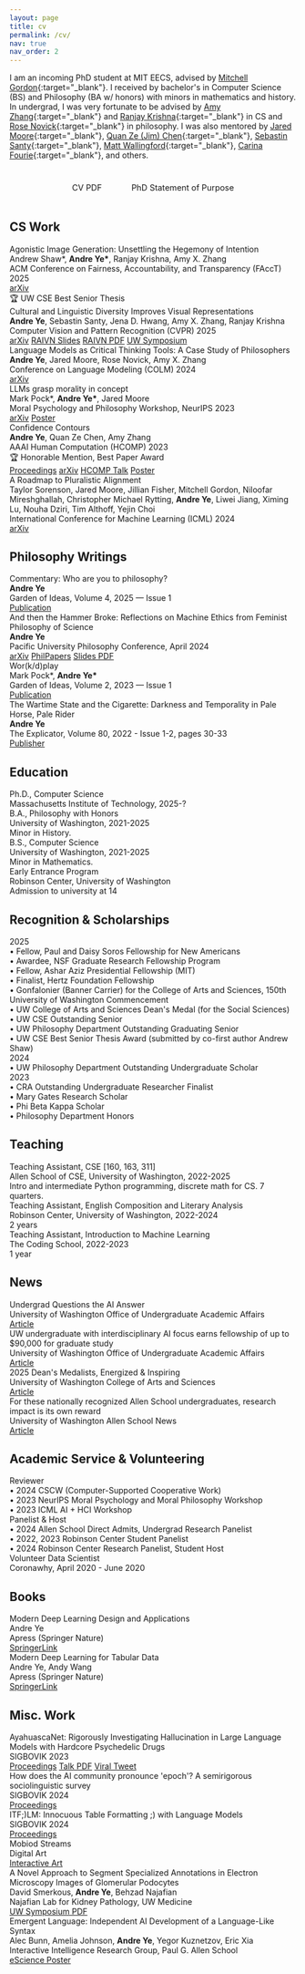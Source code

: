 ```yaml
---
layout: page
title: cv
permalink: /cv/
nav: true
nav_order: 2
---
```


<!-- Personal Blurb Space -->
I am an incoming PhD student at MIT EECS, advised by [Mitchell Gordon](https://mgordon.me/){:target="_blank"}.
I received by bachelor's in Computer Science (BS) and Philosophy (BA w/ honors) with minors in mathematics and history.
In undergrad, I was very fortunate to be advised by [Amy Zhang](https://homes.cs.washington.edu/~axz/){:target="_blank"} and [Ranjay Krishna](https://www.ranjaykrishna.com/index.html){:target="_blank"} in CS and [Rose Novick](https://www.rosenovick.com/){:target="_blank"} in philosophy.
I was also mentored by [Jared Moore](https://jaredmoore.org/){:target="_blank"}, [Quan Ze (Jim) Chen](https://cqz.name/){:target="_blank"}, [Sebastin Santy](https://sebastinsanty.com/){:target="_blank"}, [Matt Wallingford](https://mattwallingford.github.io/){:target="_blank"}, [Carina Fourie](https://phil.washington.edu/people/carina-fourie){:target="_blank"}, and others.

<!-- CV Links -->
<div style="text-align: center; margin: 2rem 0;">
<a href="/assets/pdf/Ye-Resume-Updated.pdf" target="_blank" style="display: inline-block; margin-right: 1rem; margin-bottom: 0.5rem; padding: 0.5rem 1rem; background-color: var(--global-theme-color); color: var(--global-hover-text-color); text-decoration: none; border-radius: 5px; font-size: 0.9rem; transition: all 0.3s ease;" onmouseover="this.style.backgroundColor='var(--global-hover-color)'; this.style.boxShadow='0 0 10px rgba(255, 68, 68, 0.5)';" onmouseout="this.style.backgroundColor='var(--global-theme-color)'; this.style.boxShadow='none';">CV PDF</a>
<a href="/assets/pdf/phd-sop.pdf" target="_blank" style="display: inline-block; margin-bottom: 0.5rem; padding: 0.5rem 1rem; background-color: var(--global-theme-color); color: var(--global-hover-text-color); text-decoration: none; border-radius: 5px; font-size: 0.9rem; transition: all 0.3s ease;" onmouseover="this.style.backgroundColor='var(--global-hover-color)'; this.style.boxShadow='0 0 10px rgba(255, 68, 68, 0.5)';" onmouseout="this.style.backgroundColor='var(--global-theme-color)'; this.style.boxShadow='none';">PhD Statement of Purpose</a>
</div>

<!-- Computer Science Publications -->
<div class="cv-section">
<h2>CS Work</h2>

<div class="paper-item">
<div class="paper-title">Agonistic Image Generation: Unsettling the Hegemony of Intention</div>
<div class="paper-authors">Andrew Shaw*, <strong>Andre Ye*</strong>, Ranjay Krishna, Amy X. Zhang</div>
<div class="paper-venue">ACM Conference on Fairness, Accountability, and Transparency (FAccT) 2025</div>
<div class="paper-links">
<a href="https://arxiv.org/abs/2502.15242" target="_blank">arXiv</a>
<div class="paper-award">🏆 UW CSE Best Senior Thesis</div>
</div>
</div>

<div class="paper-item">
<div class="paper-title">Cultural and Linguistic Diversity Improves Visual Representations</div>
<div class="paper-authors"><strong>Andre Ye</strong>, Sebastin Santy, Jena D. Hwang, Amy X. Zhang, Ranjay Krishna</div>
<div class="paper-venue">Computer Vision and Pattern Recognition (CVPR) 2025</div>
<div class="paper-links">
<a href="https://arxiv.org/abs/2310.14356" target="_blank">arXiv</a>
<a href="https://docs.google.com/presentation/d/10c61-Nep6oZuO1l7jStpekaF1E4vfnpVpXPx-bxpPTg/edit?usp=sharing" target="_blank">RAIVN Slides</a>
<a href="/assets/pdf/RAIVN-presentation-11_28.pdf" target="_blank">RAIVN PDF</a>
<a href="/assets/pdf/URS%20-%20Cultural%20Relativity.pdf" target="_blank">UW Symposium</a>
</div>
</div>

<div class="paper-item">
<div class="paper-title">Language Models as Critical Thinking Tools: A Case Study of Philosophers</div>
<div class="paper-authors"><strong>Andre Ye</strong>, Jared Moore, Rose Novick, Amy X. Zhang</div>
<div class="paper-venue">Conference on Language Modeling (COLM) 2024</div>
<div class="paper-links">
<a href="https://arxiv.org/abs/2404.04516" target="_blank">arXiv</a>
</div>
</div>

<div class="paper-item">
<div class="paper-title">LLMs grasp morality in concept</div>
<div class="paper-authors">Mark Pock*, <strong>Andre Ye*</strong>, Jared Moore</div>
<div class="paper-venue">Moral Psychology and Philosophy Workshop, NeurIPS 2023</div>
<div class="paper-links">
<a href="https://arxiv.org/abs/2311.02294" target="_blank">arXiv</a>
<a href="/assets/pdf/neurips-model-meaning-final.pdf" target="_blank">Poster</a>
</div>
</div>

<div class="paper-item">
<div class="paper-title">Confidence Contours</div>
<div class="paper-authors"><strong>Andre Ye</strong>, Quan Ze Chen, Amy Zhang</div>
<div class="paper-venue">AAAI Human Computation (HCOMP) 2023</div>
<div class="paper-award">🏆 Honorable Mention, Best Paper Award</div>
<div class="paper-links">
<a href="https://ojs.aaai.org/index.php/HCOMP/article/view/27559" target="_blank">Proceedings</a>
<a href="https://arxiv.org/abs/2308.07528" target="_blank">arXiv</a>
<a href="/assets/pdf/HCOMP-Presentation.pdf" target="_blank">HCOMP Talk</a>
<a href="/assets/pdf/confidence_contours_research_showcase.pdf" target="_blank">Poster</a>
</div>
</div>

<div class="paper-item">
<div class="paper-title">A Roadmap to Pluralistic Alignment</div>
<div class="paper-authors">Taylor Sorenson, Jared Moore, Jillian Fisher, Mitchell Gordon, Niloofar Mireshghallah, Christopher Michael Rytting, <strong>Andre Ye</strong>, Liwei Jiang, Ximing Lu, Nouha Dziri, Tim Althoff, Yejin Choi</div>
<div class="paper-venue">International Conference for Machine Learning (ICML) 2024</div>
<div class="paper-links">
<a href="https://arxiv.org/abs/2402.05070" target="_blank">arXiv</a>
</div>
</div>


</div>

<!-- Philosophy Work -->
<div class="cv-section">
<h2>Philosophy Writings</h2>

<div class="paper-item">
<div class="paper-title">Commentary: Who are you to philosophy?</div>
<div class="paper-authors"><strong>Andre Ye</strong></div>
<div class="paper-venue">Garden of Ideas, Volume 4, 2025 — Issue 1</div>
<div class="paper-links">
<a href="https://static1.squarespace.com/static/615a290d98f69f13289b90c2/t/680c26d45069c938e13ce227/1745626919556/Volume+4+Issue+1+Online+Version+%286%29.pdf" target="_blank">Publication</a>
</div>
</div>

<div class="paper-item">
<div class="paper-title">And then the Hammer Broke: Reflections on Machine Ethics from Feminist Philosophy of Science</div>
<div class="paper-authors"><strong>Andre Ye</strong></div>
<div class="paper-venue">Pacific University Philosophy Conference, April 2024</div>
<div class="paper-links">
<a href="https://arxiv.org/abs/2403.05805" target="_blank">arXiv</a>
<a href="https://philpapers.org/rec/YEATTV" target="_blank">PhilPapers</a>
<a href="/assets/pdf/PacU%20Phil%20Conference%20Presentation.pdf" target="_blank">Slides PDF</a>
</div>
</div>

<div class="paper-item">
<div class="paper-title">Wor(k/d)play</div>
<div class="paper-authors">Mark Pock*, <strong>Andre Ye*</strong></div>
<div class="paper-venue">Garden of Ideas, Volume 2, 2023 — Issue 1</div>
<div class="paper-links">
<a href="/writing/files/workdplay.pdf" target="_blank">Publication</a>
</div>
</div>


<div class="paper-item">
<div class="paper-title">The Wartime State and the Cigarette: Darkness and Temporality in Pale Horse, Pale Rider</div>
<div class="paper-authors"><strong>Andre Ye</strong></div>
<div class="paper-venue">The Explicator, Volume 80, 2022 - Issue 1-2, pages 30-33</div>
<div class="paper-links">
<a href="https://www.tandfonline.com/doi/full/10.1080/00144940.2022.2063706" target="_blank">Publisher</a>
</div>
</div>

</div>

<!-- Education -->
<div class="cv-section">
<h2>Education</h2>

<div class="education-item">
<div class="item-title">Ph.D., Computer Science</div>
<div class="item-institution">Massachusetts Institute of Technology, 2025-?</div>
</div>

<div class="education-item">
<div class="item-title">B.A., Philosophy with Honors</div>
<div class="item-institution">University of Washington, 2021-2025</div>
<div class="item-details">Minor in History.</div>
</div>

<div class="education-item">
<div class="item-title">B.S., Computer Science</div>
<div class="item-institution">University of Washington, 2021-2025</div>
<div class="item-details">Minor in Mathematics.</div>
</div>

<div class="education-item">
<div class="item-title">Early Entrance Program</div>
<div class="item-institution">Robinson Center, University of Washington</div>
<div class="item-details">Admission to university at 14</div>
</div>

</div>

<!-- Recognition & Scholarships Timeline -->
<div class="cv-section">
<h2>Recognition & Scholarships</h2>

<div class="timeline">
<div class="timeline-item">
<div class="timeline-year">2025</div>
<div class="timeline-content">
• Fellow, Paul and Daisy Soros Fellowship for New Americans<br>
• Awardee, NSF Graduate Research Fellowship Program<br>
• Fellow, Ashar Aziz Presidential Fellowship (MIT)<br>
• Finalist, Hertz Foundation Fellowship<br>
• Gonfalonier (Banner Carrier) for the College of Arts and Sciences, 150th University of Washington Commencement<br>
• UW College of Arts and Sciences Dean's Medal (for the Social Sciences)<br>
• UW CSE Outstanding Senior<br>
• UW Philosophy Department Outstanding Graduating Senior<br>
• UW CSE Best Senior Thesis Award (submitted by co-first author Andrew Shaw)
</div>
</div>

<div class="timeline-item">
<div class="timeline-year">2024</div>
<div class="timeline-content">
• UW Philosophy Department Outstanding Undergraduate Scholar
</div>
</div>

<div class="timeline-item">
<div class="timeline-year">2023</div>
<div class="timeline-content">
• CRA Outstanding Undergraduate Researcher Finalist<br>
• Mary Gates Research Scholar<br>
• Phi Beta Kappa Scholar<br>
• Philosophy Department Honors
</div>
</div>
</div>

</div>

<!-- Teaching -->
<div class="cv-section">
<h2>Teaching</h2>

<div class="teaching-item">
<div class="item-title">Teaching Assistant, CSE [160, 163, 311]</div>
<div class="item-institution">Allen School of CSE, University of Washington, 2022-2025</div>
<div class="item-details">Intro and intermediate Python programming, discrete math for CS. 7 quarters.</div>
</div>

<div class="teaching-item">
<div class="item-title">Teaching Assistant, English Composition and Literary Analysis</div>
<div class="item-institution">Robinson Center, University of Washington, 2022-2024</div>
<div class="item-details">2 years</div>
</div>

<div class="teaching-item">
<div class="item-title">Teaching Assistant, Introduction to Machine Learning</div>
<div class="item-institution">The Coding School, 2022-2023</div>
<div class="item-details">1 year</div>
</div>

</div>

<!-- News -->
<div class="cv-section">
<h2>News</h2>

<div class="paper-item">
<div class="paper-title">Undergrad Questions the AI Answer</div>
<div class="paper-venue">University of Washington Office of Undergraduate Academic Affairs</div>
<div class="paper-links">
<a href="https://www.washington.edu/uaa/undergrad-researcher-questions-the-ai-answer/" target="_blank">Article</a>
</div>
</div>

<div class="paper-item">
<div class="paper-title">UW undergraduate with interdisciplinary AI focus earns fellowship of up to $90,000 for graduate study</div>
<div class="paper-venue">University of Washington Office of Undergraduate Academic Affairs</div>
<div class="paper-links">
<a href="https://www.washington.edu/uaa/2025/04/09/uw-undergraduate-earns-fellowship-for-graduate-study/" target="_blank">Article</a>
</div>
</div>

<div class="paper-item">
<div class="paper-title">2025 Dean's Medalists, Energized & Inspiring</div>
<div class="paper-venue">University of Washington College of Arts and Sciences</div>
<div class="paper-links">
<a href="https://artsci.washington.edu/news/2025-06/2025-deans-medalists-energized-inspiring" target="_blank">Article</a>
</div>
</div>

<div class="paper-item">
<div class="paper-title">For these nationally recognized Allen School undergraduates, research impact is its own reward</div>
<div class="paper-venue">University of Washington Allen School News</div>
<div class="paper-links">
<a href="https://news.cs.washington.edu/2024/06/28/for-these-nationally-recognized-allen-school-undergraduates-research-impact-is-its-own-reward/" target="_blank">Article</a>
</div>
</div>

</div>

<!-- Academic Service -->
<div class="cv-section">
<h2>Academic Service & Volunteering</h2>

<div class="service-item">
<div class="item-title">Reviewer</div>
<div class="item-details">
• 2024 CSCW (Computer-Supported Cooperative Work)<br>
• 2023 NeurIPS Moral Psychology and Moral Philosophy Workshop<br>
• 2023 ICML AI + HCI Workshop
</div>
</div>

<div class="service-item">
<div class="item-title">Panelist & Host</div>
<div class="item-details">
• 2024 Allen School Direct Admits, Undergrad Research Panelist<br>
• 2022, 2023 Robinson Center Student Panelist<br>
• 2024 Robinson Center Research Panelist, Student Host
</div>
</div>

<div class="service-item">
<div class="item-title">Volunteer Data Scientist</div>
<div class="item-institution">Coronawhy, April 2020 - June 2020</div>
</div>

</div>

<!-- Other Publications -->
<div class="cv-section">
<h2>Books</h2>

<div class="paper-item">
<div class="paper-title">Modern Deep Learning Design and Applications</div>
<div class="paper-authors">Andre Ye</div>
<div class="paper-venue">Apress (Springer Nature)</div>
<div class="paper-links">
<a href="https://link.springer.com/book/10.1007/978-1-4842-7413-2" target="_blank">SpringerLink</a>
</div>
</div>

<div class="paper-item">
<div class="paper-title">Modern Deep Learning for Tabular Data</div>
<div class="paper-authors">Andre Ye, Andy Wang</div>
<div class="paper-venue">Apress (Springer Nature)</div>
<div class="paper-links">
<a href="https://link.springer.com/book/10.1007/978-1-4842-8692-0" target="_blank">SpringerLink</a>
</div>
</div>

</div>

<!-- Fun Projects -->
<div class="cv-section">
<h2>Misc. Work</h2>

<div class="paper-item">
<div class="paper-title">AyahuascaNet: Rigorously Investigating Hallucination in Large Language Models with Hardcore Psychedelic Drugs</div>
<div class="paper-venue">SIGBOVIK 2023</div>
<div class="paper-links">
<a href="/assets/pdf/SIGBOVIK_2023.pdf" target="_blank">Proceedings</a>
<a href="/assets/pdf/AyahuascaNet.pdf" target="_blank">Talk PDF</a>
<a href="https://x.com/deepfates/status/1752052061863387374" target="_blank">Viral Tweet</a>
</div>
</div>

<div class="paper-item">
<div class="paper-title">How does the AI community pronounce 'epoch'? A semirigorous sociolinguistic survey</div>
<div class="paper-venue">SIGBOVIK 2024</div>
<div class="paper-links">
<a href="/assets/pdf/Epoch_SIGBOVIK_2024.pdf" target="_blank">Proceedings</a>
</div>
</div>

<div class="paper-item">
<div class="paper-title">ITF;)LM: Innocuous Table Formatting ;) with Language Models</div>
<div class="paper-venue">SIGBOVIK 2024</div>
<div class="paper-links">
<a href="/assets/pdf/Table_SIGBOVIK_2024.pdf" target="_blank">Proceedings</a>
</div>
</div>

<div class="paper-item">
<div class="paper-title">Mobiod Streams</div>
<div class="paper-venue">Digital Art</div>
<div class="paper-links">
<a href="https://andre-ye.github.io/mobiod-streams/" target="_blank">Interactive Art</a>
</div>
</div>

<div class="paper-item">
<div class="paper-title">A Novel Approach to Segment Specialized Annotations in Electron Microscopy Images of Glomerular Podocytes</div>
<div class="paper-authors">David Smerkous, <strong>Andre Ye</strong>, Behzad Najafian</div>
<div class="paper-venue">Najafian Lab for Kidney Pathology, UW Medicine</div>
<div class="paper-links">
<a href="/assets/pdf/podocyte_seg.pdf" target="_blank">UW Symposium PDF</a>
</div>
</div>

<div class="paper-item">
<div class="paper-title">Emergent Language: Independent AI Development of a Language-Like Syntax</div>
<div class="paper-authors">Alec Bunn, Amelia Johnson, <strong>Andre Ye</strong>, Yegor Kuznetzov, Eric Xia</div>
<div class="paper-venue">Interactive Intelligence Research Group, Paul G. Allen School</div>
<div class="paper-links">
<a href="/assets/pdf/emergent_language.pdf" target="_blank">eScience Poster</a>
</div>
</div>

</div>